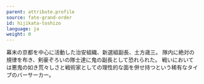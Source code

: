 ```yaml
---
parent: attribute.profile
source: fate-grand-order
id: hijikata-toshizo
language: ja
weight: 0
---
```


幕末の京都を中心に活動した治安組織、新選組副長、土方歳三。
隊内に絶対の規律を布き、剣豪ぞろいの隊士達に鬼の副長として恐れられた。
戦いにおいては悪鬼の如き荒々しさと戦術家としての理性的な面を併せ持つという稀有なタイプのバーサーカー。
